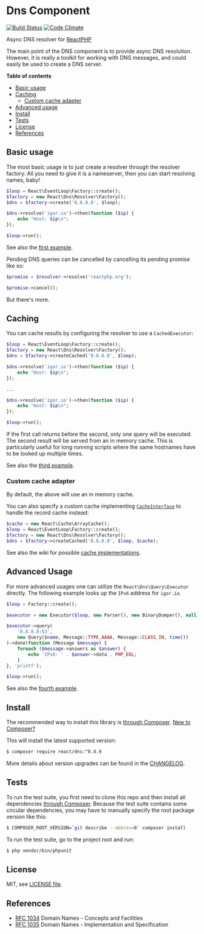 # Dns Component

[![Build Status](https://secure.travis-ci.org/reactphp/dns.png?branch=master)](http://travis-ci.org/reactphp/dns) [![Code Climate](https://codeclimate.com/github/reactphp/dns/badges/gpa.svg)](https://codeclimate.com/github/reactphp/dns)

Async DNS resolver for [ReactPHP](https://reactphp.org/)

The main point of the DNS component is to provide async DNS resolution.
However, it is really a toolkit for working with DNS messages, and could
easily be used to create a DNS server.

**Table of contents**

* [Basic usage](#basic-usage)
* [Caching](#caching)
  * [Custom cache adapter](#custom-cache-adapter)
* [Advanced usage](#advanced-usage)
* [Install](#install)
* [Tests](#tests)
* [License](#license)
* [References](#references)

## Basic usage

The most basic usage is to just create a resolver through the resolver
factory. All you need to give it is a nameserver, then you can start resolving
names, baby!

```php
$loop = React\EventLoop\Factory::create();
$factory = new React\Dns\Resolver\Factory();
$dns = $factory->create('8.8.8.8', $loop);

$dns->resolve('igor.io')->then(function ($ip) {
    echo "Host: $ip\n";
});

$loop->run();
```

See also the [first example](examples).

Pending DNS queries can be cancelled by cancelling its pending promise like so:

```php
$promise = $resolver->resolve('reactphp.org');

$promise->cancel();
```

But there's more.

## Caching

You can cache results by configuring the resolver to use a `CachedExecutor`:

```php
$loop = React\EventLoop\Factory::create();
$factory = new React\Dns\Resolver\Factory();
$dns = $factory->createCached('8.8.8.8', $loop);

$dns->resolve('igor.io')->then(function ($ip) {
    echo "Host: $ip\n";
});

...

$dns->resolve('igor.io')->then(function ($ip) {
    echo "Host: $ip\n";
});

$loop->run();
```

If the first call returns before the second, only one query will be executed.
The second result will be served from an in memory cache.
This is particularly useful for long running scripts where the same hostnames
have to be looked up multiple times.

See also the [third example](examples).

### Custom cache adapter

By default, the above will use an in memory cache.

You can also specify a custom cache implementing [`CacheInterface`](https://github.com/reactphp/cache) to handle the record cache instead:

```php
$cache = new React\Cache\ArrayCache();
$loop = React\EventLoop\Factory::create();
$factory = new React\Dns\Resolver\Factory();
$dns = $factory->createCached('8.8.8.8', $loop, $cache);
```

See also the wiki for possible [cache implementations](https://github.com/reactphp/react/wiki/Users#cache-implementations).

## Advanced Usage

For more advanced usages one can utilize the `React\Dns\Query\Executor` directly.
The following example looks up the `IPv6` address for `igor.io`.

```php
$loop = Factory::create();

$executor = new Executor($loop, new Parser(), new BinaryDumper(), null);

$executor->query(
    '8.8.8.8:53', 
    new Query($name, Message::TYPE_AAAA, Message::CLASS_IN, time())
)->done(function (Message $message) {
    foreach ($message->answers as $answer) {
        echo 'IPv6: ' . $answer->data . PHP_EOL;
    }
}, 'printf');

$loop->run();

```

See also the [fourth example](examples).

## Install

The recommended way to install this library is [through Composer](http://getcomposer.org).
[New to Composer?](http://getcomposer.org/doc/00-intro.md)

This will install the latest supported version:

```bash
$ composer require react/dns:^0.4.9
```

More details about version upgrades can be found in the [CHANGELOG](CHANGELOG.md).

## Tests

To run the test suite, you first need to clone this repo and then install all
dependencies [through Composer](http://getcomposer.org).
Because the test suite contains some circular dependencies, you may have to
manually specify the root package version like this:

```bash
$ COMPOSER_ROOT_VERSION=`git describe --abbrev=0` composer install
```

To run the test suite, go to the project root and run:

```bash
$ php vendor/bin/phpunit
```

## License

MIT, see [LICENSE file](LICENSE).

## References

* [RFC 1034](http://tools.ietf.org/html/rfc1034) Domain Names - Concepts and Facilities
* [RFC 1035](http://tools.ietf.org/html/rfc1035) Domain Names - Implementation and Specification
